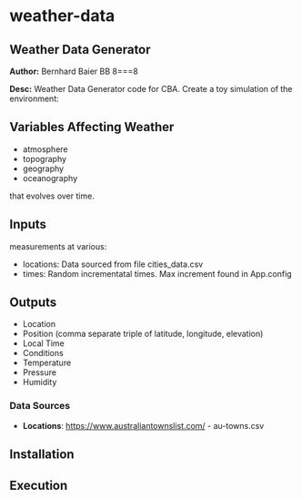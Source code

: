 # weather-data
## Weather Data Generator

**Author:** Bernhard Baier BB 8===8

**Desc:** Weather Data Generator code for CBA. Create a toy simulation of the environment:

## Variables Affecting Weather
- atmosphere
- topography
- geography
- oceanography

that evolves over time. 

## Inputs 
measurements at various:
- locations: Data sourced from file cities_data.csv
- times: Random incrementatal times. Max increment found in App.config

## Outputs
- Location 
- Position (comma separate triple of latitude, longitude, elevation)
- Local Time 
- Conditions 
- Temperature 
- Pressure 
- Humidity

### Data Sources
- **Locations**: https://www.australiantownslist.com/ - au-towns.csv


## Installation


## Execution
